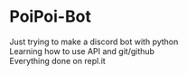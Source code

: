 # PoiPoi-Bot


Just trying to make a discord bot with python
<br />
Learning how to use API and git/github
<br />
Everything done on repl.it
